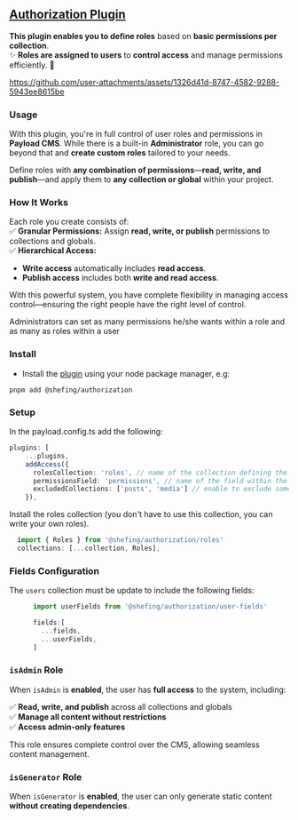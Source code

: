 ## [Authorization Plugin](./src/index.ts)

**This plugin enables you to define roles** based on **basic permissions per collection**.  
✨ **Roles are assigned to users** to **control access** and manage permissions efficiently. 🚀

https://github.com/user-attachments/assets/1326d41d-8747-4582-9288-5943ee8615be

### Usage

With this plugin, you're in full control of user roles and permissions in **Payload CMS**. While there is a built-in **Administrator** role, you can go beyond that and **create custom roles** tailored to your needs.

Define roles with **any combination of permissions**—**read, write, and publish**—and apply them to **any collection or global** within your project.

### How It Works

Each role you create consists of:  
✅ **Granular Permissions:** Assign **read, write, or publish** permissions to collections and globals.  
✅ **Hierarchical Access:**

- **Write access** automatically includes **read access**.
- **Publish access** includes both **write and read access**.

With this powerful system, you have complete flexibility in managing access control—ensuring the right people have the right level of control.  

Administrators can set as many permissions he/she wants within a role and as many as roles within a user
### Install 

- Install the [plugin](https://www.npmjs.com/package/@shefing/authorization) using your node package manager, e.g:

`pnpm add @shefing/authorization`

### Setup

In the payload.config.ts add the following:

```typescript
plugins: [
    ...plugins,
    addAccess({
      rolesCollection: 'roles', // name of the collection defining the roles
      permissionsField: 'permissions', // name of the field within the role collection
      excludedCollections: ['posts', 'media'] // enable to exclude some collections from permission control
    }),
```

Install the roles collection (you don't have to use this collection, you can write your own roles).

```javascript
  import { Roles } from '@shefing/authorization/roles'
  collections: [...collection, Roles],

```

### Fields Configuration

The `users` collection must be update to include the following fields:

```javascript
      import userFields from '@shefing/authorization/user-fields'

      fields:[
        ...fields,
        ...userFields,
      ]
```

### `isAdmin` Role  

When `isAdmin` is **enabled**, the user has **full access** to the system, including:  

✅ **Read, write, and publish** across all collections and globals  
✅ **Manage all content without restrictions**  
✅ **Access admin-only features**  

This role ensures complete control over the CMS, allowing seamless content management. 
###  `isGenerator` Role  

When `isGenerator` is **enabled**, the user can only generate static content **without creating dependencies**.  




